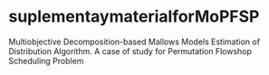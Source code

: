 # suplementaymaterialforMoPFSP
Multiobjective Decomposition-based Mallows Models Estimation of Distribution Algorithm. A case of study for Permutation Flowshop Scheduling Problem
